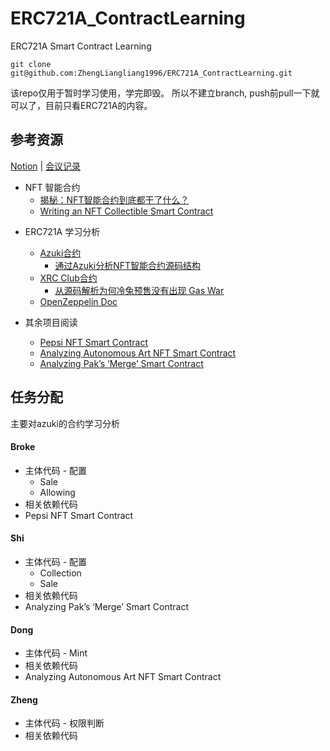 # ERC721A_ContractLearning
ERC721A Smart Contract Learning

```
git clone git@github.com:ZhengLiangliang1996/ERC721A_ContractLearning.git
```

该repo仅用于暂时学习使用，学完即毁。 所以不建立branch, push前pull一下就可以了，目前只看ERC721A的内容。

## 参考资源

[Notion](https://www.notion.so/2f2afa5537694925bff9f65620074488?v=41da66d4b59b4f96b9af16457f90b315) | [会议记录](https://docs.google.com/document/d/10WyNty4sE3-SFWbtIElD5LGpclcnBcJvTsz4U5k231M/edit#)

* NFT 智能合约
  * [揭秘：NFT智能合约到底都干了什么？](https://blog.csdn.net/vigor2323/article/details/122711205)
  * [Writing an NFT Collectible Smart Contract](https://dev.to/rounakbanik/writing-an-nft-collectible-smart-contract-2nh8)

+ ERC721A 学习分析
  + [Azuki合约](https://etherscan.io/address/0xed5af388653567af2f388e6224dc7c4b3241c544#code#F4#L5)
    + [通过Azuki分析NFT智能合约源码结构](https://mirror.xyz/fancyalex.eth/3FpkIrY7WptOmnm35sXuVsQvVjmJ_DISX_-oXo-UQHw)
  + [XRC Club合约](https://etherscan.io/address/0x534d37c630b7e4d2a6c1e064f3a2632739e9ee04#code#F13#L1)
    + [从源码解析为何冷兔预售没有出现 Gas War](https://mirror.xyz/davidcai.eth/cO1XOsvg0NvW9um1unIip7okeK6r1LaZ5FzbhTG9CSg)
  + [OpenZeppelin Doc](https://docs.openzeppelin.com)

+ 其余项目阅读
  + [Pepsi NFT Smart Contract](https://betterprogramming.pub/nft-beginner-tutorial-pepsi-nft-smart-contract-explained-962721b7361a)
  + [Analyzing Autonomous Art NFT Smart Contract](https://betterprogramming.pub/analyzing-autonomous-art-nft-smart-contract-aa4547b31eb3)
  + [Analyzing Pak’s ‘Merge’ Smart Contract](https://betterprogramming.pub/analyzing-paks-merge-smart-contract-7e437b66077c)

## 任务分配

主要对azuki的合约学习分析

#### Broke
+ 主体代码 - 配置
  + Sale
  + Allowing
+ 相关依赖代码
+ Pepsi NFT Smart Contract

#### Shi
+ 主体代码 - 配置
  + Collection
  + Sale
+ 相关依赖代码
+ Analyzing Pak’s ‘Merge’ Smart Contract

#### Dong
+ 主体代码 - Mint
+ 相关依赖代码	
+ Analyzing Autonomous Art NFT Smart Contract

#### Zheng 
+ 主体代码 - 权限判断
+ 相关依赖代码
